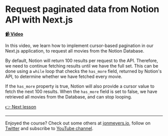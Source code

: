# Request paginated data from Notion API with Next.js

**[📹 Video](https://egghead.io/lessons/next-js-request-paginated-data-from-notion-api-with-next-js)**

In this video, we learn how to implement cursor-based pagination in our Next.js application, to request all movies from the Notion Database.

By default, Notion will return 100 results per request to the API. Therefore, we need to continue fetching results until we have the full set. This can be done using a `while` loop that checks the `has_more` field, returned by Notion's API, to determine whether we have fetched every movie.

If the `has_more` property is true, Notion will also provide a cursor value to fetch the next 100 results. When the `has_more` field is set to false, we have retrieved all movies from the Database, and can stop looping.

[👉 Next lesson](/07-update-database-properties)

---

Enjoyed the course? Check out some others at [jonmeyers.io](https://jonmeyers.io/courses), follow on [Twitter](https://twitter.com/_dijonmusters) and subscribe to [YouTube channel](https://www.youtube.com/channel/UCPitAIwktfCfcMR4kDWebDQ).
